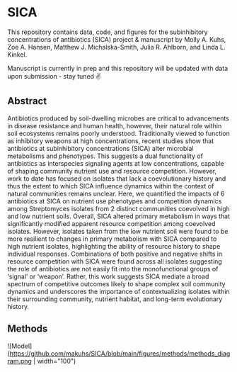 # SICA
This repository contains data, code, and figures for the subinhibitory concentrations of antibiotics (SICA) project & manuscript by Molly A. Kuhs, Zoe A. Hansen, Matthew J. Michalska-Smith, Julia R. Ahlborn, and Linda L. Kinkel. 

Manuscript is currently in prep and this repository will be updated with data upon submission - stay tuned ✌️


## Abstract 
Antibiotics produced by soil-dwelling microbes are critical to advancements in disease resistance and human health, however, their natural role within soil ecosystems remains poorly understood. Traditionally viewed to function as inhibitory weapons at high concentrations, recent studies show that antibiotics at subinhibitory concentrations (SICA) alter microbial metabolisms and phenotypes. This suggests a dual functionality of antibiotics as interspecies signaling agents at low concentrations, capable of shaping community nutrient use and resource competition. However, work to date has focused on isolates that lack a coevolutionary history and thus the extent to which SICA influence dynamics within the context of natural communities remains unclear. Here, we quantified the impacts of 6 antibiotics at SICA on nutrient use phenotypes and competition dynamics among Streptomyces isolates from 2 distinct communities coevolved in high and low nutrient soils. Overall, SICA altered primary metabolism in ways that significantly modified apparent resource competition among coevolved isolates. However, isolates taken from the low nutrient soil were found to be more resilient to changes in primary metabolism with SICA compared to high nutrient isolates, highlighting the ability of resource history to shape individual responses. Combinations of both positive and negative shifts in resource competition with SICA were found across all isolates suggesting the role of antibiotics are not easily fit into the monofunctional groups of ‘signal’ or ‘weapon’. Rather, this work suggests SICA mediate a broad spectrum of competitive outcomes likely to shape complex soil community dynamics and underscores the importance of contextualizing isolates within their surrounding community, nutrient habitat, and long-term evolutionary history.

## Methods
![Model](https://github.com/makuhs/SICA/blob/main/figures/methods/methods_diagram.png | width="100") 

